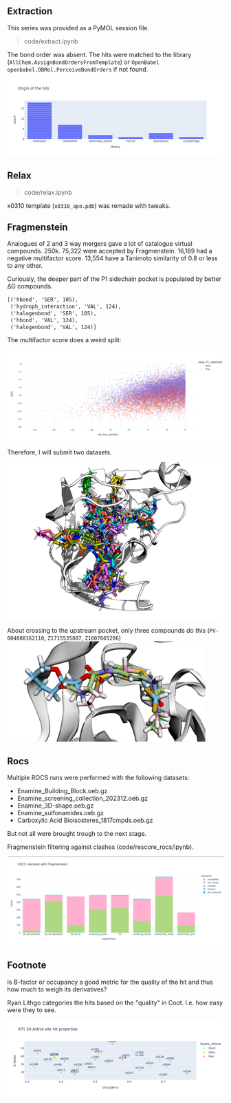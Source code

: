 ## Extraction

This series was provided as a PyMOL session file.

> code/extract.ipynb

The bond order was absent. The hits were matched to the library (`AllChem.AssignBondOrdersFromTemplate`) 
or `OpenBabel openbabel.OBMol.PerceiveBondOrders` if not found.

![categories](images/categories.png)

## Relax

> code/relax.ipynb

x0310 template (`x0310_apo.pdb`) was remade with tweaks.

## Fragmenstein

Analogues of 2 and 3 way mergers gave a lot of catalogue virtual compounds. 250k.
75,322 were accepted by Fragmenstein.
16,189 had a negative multifactor score.
13,554 have a Tanimoto similarity of 0.8 or less to any other.

Curiously, the deeper part of the P1 sidechain pocket is populated by better ∆G compounds.

    [('hbond', 'SER', 105),
     ('hydroph_interaction', 'VAL', 124),
     ('halogenbond', 'SER', 105),
     ('hbond', 'VAL', 124),
     ('halogenbond', 'VAL', 124)]

The multifactor score does a weird split:

![img.png](images/dG-pocket.png)

Therefore, I will submit two datasets.

![img.png](images/atS105.png)

About crossing to the upstream pocket, only three compounds do this
(`PV-004088162110`,  `Z1715535807`, `Z1607665206`)
![img.png](images/upstream.png)


## Rocs
Multiple ROCS runs were performed with the following datasets:

* Enamine_Building_Block.oeb.gz
* Enamine_screening_collection_202312.oeb.gz
* Enamine_3D-shape.oeb.gz
* Enamine_sulfonamides.oeb.gz
* Carboxylic Acid Bioisosteres_1817cmpds.oeb.gz

But not all were brought trough to the next stage.

Fragmenstein filtering against clashes (code/rescore_rocs/ipynb).

![img.png](images/rocs.png)

## Footnote

Is B-factor or occupancy a good metric for the quality of the hit and thus how much to weigh its derivatives?

Ryan Lithgo categories the hits based on the "quality" in Coot.
I.e. how easy were they to see.

![ryan_choices](images/ryan_choices.png)